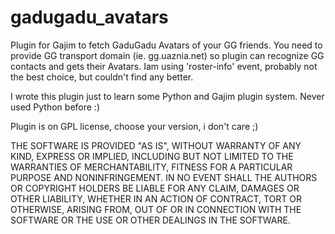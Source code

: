 gadugadu_avatars
================

Plugin for Gajim to fetch GaduGadu Avatars of your GG friends.
You need to provide GG transport domain (ie. gg.uaznia.net) so plugin can recognize GG contacts and gets their Avatars.
Iam using 'roster-info' event, probably not the best choice, but couldn't find any better.

I wrote this plugin just to learn some Python and Gajim plugin system. Never used Python before :)

Plugin is on GPL license, choose your version, i don't care ;)

THE SOFTWARE IS PROVIDED "AS IS", WITHOUT WARRANTY OF ANY KIND, EXPRESS OR IMPLIED, INCLUDING BUT NOT LIMITED TO THE WARRANTIES OF MERCHANTABILITY, FITNESS FOR A PARTICULAR PURPOSE AND NONINFRINGEMENT. IN NO EVENT SHALL THE AUTHORS OR COPYRIGHT HOLDERS BE LIABLE FOR ANY CLAIM, DAMAGES OR OTHER LIABILITY, WHETHER IN AN ACTION OF CONTRACT, TORT OR OTHERWISE, ARISING FROM, OUT OF OR IN CONNECTION WITH THE SOFTWARE OR THE USE OR OTHER DEALINGS IN THE SOFTWARE.